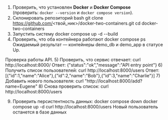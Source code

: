 1) Проверить, что установлен **Docker** и **Docker Compose**  
(проверить: `docker --version` и `docker compose version`).
2) Склонировать репозиторий
bash
git clone https://github.com/<твой_ник>/docker-two-containers.git
cd docker-two-containers
3) Запустить систему 
docker compose up -d --build
4) Проверить, что оба контейнера работают
docker compose ps
Ожидаемый результат — контейнеры demo_db и demo_app в статусе Up.

Проверка работы API.
5) Проверить, что сервис отвечает:
curl http://localhost:8000/
Ответ: {"status":"ok","message":"API entry point"}
6) Получить список пользователей:
curl http://localhost:8000/users
Ответ: [{"id":1,"name":"Alice"},{"id":2,"name":"Bob"},{"id":3,"name":"Charlie"}]
7) Добавить нового пользователя:
curl "http://localhost:8000/add?name=Eugene"
8) Снова проверить список:
curl http://localhost:8000/users

9) Проверить персистентность данных:
docker compose down
docker compose up -d
curl http://localhost:8000/users
Новый пользователь останется в базе данных


